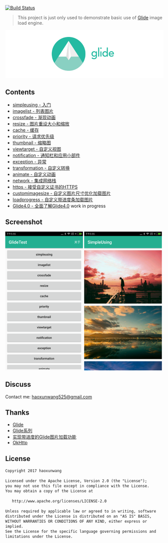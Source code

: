 [![Build Status](https://travis-ci.org/haoxunwang/GlideTest.svg)](https://travis-ci.org/haoxunwang/GlideTest)
> This project is just only used to demonstrate basic use of [Glide](https://github.com/bumptech/glide) image load engine.

![Glide logo](static/glide_logo.png)

## Contents

 * [simpleusing - 入门](#simpleusing)
 * [imagelist - 列表图片](#imagelist)
 * [crossfade - 渐现动画](#crossfade)
 * [resize - 图片重设大小和缩放](#resize)
 * [cache - 缓存](#cache)
 * [priority - 请求优先级](#priority)
 * [thumbnail - 缩略图](#thumbnail)
 * [viewtarget - 自定义视图](#viewtarget)
 * [notification - 通知栏和应用小部件](#notification)
 * [exception - 异常](#exception)
 * [transformation - 自定义转换](#transformation)
 * [animate - 自定义动画](#animate)
 * [network - 集成网络栈](#network)
 * [https - 接受自定义证书的HTTPS](#https)
 * [customimagesize - 自定义图片尺寸优化加载图片](#customimagesize)
 * [loadprogress - 自定义带进度条加载图片](#loadprogress)
 * [Glide4.0 - 全面了解Glide4.0](#Glide4.0) work in progress

## Screenshot

<p>
<img src="static/home.png" width="49%"/>
<img src="static/simpleusing.jpg" width="49%"/>
</p>

## Discuss

Contact me: haoxunwang525@gmail.com

## Thanks

* [Glide](https://github.com/bumptech/glide)
* [Glide系列](https://mrfu.me/2016/02/27/Glide_Getting_Started/)
* [实现带进度的Glide图片加载功能](https://blog.csdn.net/guolin_blog/article/details/78357251)
* [OkHttp](https://github.com/square/okhttp)


## License

    Copyright 2017 haoxunwang

    Licensed under the Apache License, Version 2.0 (the "License");
    you may not use this file except in compliance with the License.
    You may obtain a copy of the License at

       http://www.apache.org/licenses/LICENSE-2.0

    Unless required by applicable law or agreed to in writing, software
    distributed under the License is distributed on an "AS IS" BASIS,
    WITHOUT WARRANTIES OR CONDITIONS OF ANY KIND, either express or implied.
    See the License for the specific language governing permissions and
    limitations under the License.